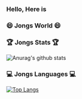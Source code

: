### Hello, Here is
### 😄 Jongs World 😄

<!--
**jonghapark/jonghapark** is a ✨ _special_ ✨ repository because its `README.md` (this file) appears on your GitHub profile.

Here are some ideas to get you started:

- 🔭 I’m currently working on ...
- 🌱 I’m currently learning ...
- 👯 I’m looking to collaborate on ...
- 🤔 I’m looking for help with ...
- 💬 Ask me about ...
- 📫 How to reach me: ...
- 😄 Pronouns: ...
- ⚡ Fun fact: ...
-->


### :trophy: Jongs Stats :trophy:
![Anurag's github stats](https://github-readme-stats.vercel.app/api?username=jonghapark&show_icons=true&theme=slateorange)

### :computer: Jongs Languages :computer:
[![Top Langs](https://github-readme-stats.vercel.app/api/top-langs/?username=anuraghazra&layout=compact)](https://github.com/anuraghazra/github-readme-stats)
